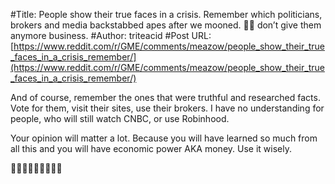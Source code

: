 #Title: People show their true faces in a crisis. Remember which politicians, brokers and media backstabbed apes after we mooned. 🦍🚀 don’t give them anymore business.
#Author: triteacid
#Post URL: [https://www.reddit.com/r/GME/comments/meazow/people_show_their_true_faces_in_a_crisis_remember/](https://www.reddit.com/r/GME/comments/meazow/people_show_their_true_faces_in_a_crisis_remember/)


And of course, remember the ones that were truthful and researched facts. Vote for them, visit their sites, use their brokers. I have no understanding for people, who will still watch CNBC, or use Robinhood.

Your opinion will matter a lot. Because you will have learned so much from all this and you will have economic power AKA money. Use it wisely. 

🙌🏻💎🦍🦍🦍🚀🚀🚀